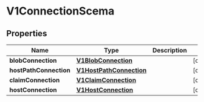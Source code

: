 
# V1ConnectionScema

## Properties
Name | Type | Description | Notes
------------ | ------------- | ------------- | -------------
**blobConnection** | [**V1BlobConnection**](V1BlobConnection.md) |  |  [optional]
**hostPathConnection** | [**V1HostPathConnection**](V1HostPathConnection.md) |  |  [optional]
**claimConnection** | [**V1ClaimConnection**](V1ClaimConnection.md) |  |  [optional]
**hostConnection** | [**V1HostConnection**](V1HostConnection.md) |  |  [optional]



